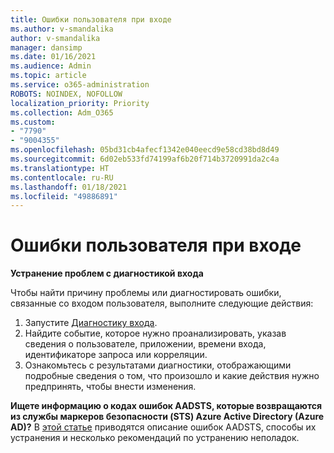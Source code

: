```yaml
---
title: Ошибки пользователя при входе
ms.author: v-smandalika
author: v-smandalika
manager: dansimp
ms.date: 01/16/2021
ms.audience: Admin
ms.topic: article
ms.service: o365-administration
ROBOTS: NOINDEX, NOFOLLOW
localization_priority: Priority
ms.collection: Adm_O365
ms.custom:
- "7790"
- "9004355"
ms.openlocfilehash: 05bd31cb4afecf1342e040eecd9e58cd38bd8d49
ms.sourcegitcommit: 6d02eb533fd74199af6b20f714b3720991da2c4a
ms.translationtype: HT
ms.contentlocale: ru-RU
ms.lasthandoff: 01/18/2021
ms.locfileid: "49886891"
---
```

# <a name="user-sign-in-errors"></a>Ошибки пользователя при входе

**Устранение проблем с диагностикой входа**

Чтобы найти причину проблемы или диагностировать ошибки, связанные со входом пользователя, выполните следующие действия:

1. Запустите [Диагностику входа](https://ms.portal.azure.com/#blade/Microsoft_AAD_IAM/ActiveDirectoryMenuBlade/diagnose/symptomId/ms_aad_dxp_signin_caDiagnoseAndSolveSummarySymptom).
2. Найдите событие, которое нужно проанализировать, указав сведения о пользователе, приложении, времени входа, идентификаторе запроса или корреляции.
3. Ознакомьтесь с результатами диагностики, отображающими подробные сведения о том, что произошло и какие действия нужно предпринять, чтобы внести изменения.

**Ищете информацию о кодах ошибок AADSTS, которые возвращаются из службы маркеров безопасности (STS) Azure Active Directory (Azure AD)?** В [этой статье](https://docs.microsoft.com/azure/active-directory/develop/reference-aadsts-error-codes) приводятся описание ошибок AADSTS, способы их устранения и несколько рекомендаций по устранению неполадок.